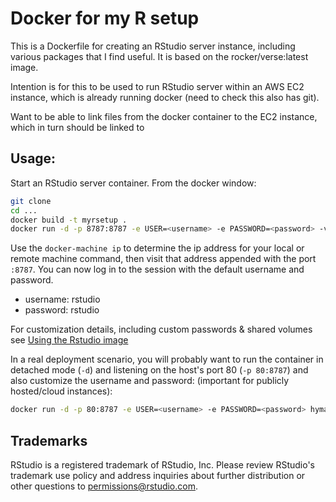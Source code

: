 Docker for my R setup
=======================

This is a Dockerfile for creating an RStudio server instance, including various packages that I find useful. It is based on the rocker/verse:latest image.

Intention is for this to be used to run RStudio server within an AWS EC2 instance, which is already running docker (need to check this also has git).

Want to be able to link files from the docker container to the EC2 instance, which in turn should be linked to 

## Usage:

Start an RStudio server container. From the docker window: 

```bash
git clone 
cd ...
docker build -t myrsetup .
docker run -d -p 8787:8787 -e USER=<username> -e PASSWORD=<password> -v $(pwd):/home/$USER/foo -e USERID=$UID  myrsetup
```

Use the `docker-machine ip` to determine the ip address for your local or remote machine command, then visit that address
appended with the port `:8787`.  You can now log in to the session with the default username and password.

- username: rstudio 
- password: rstudio


For customization details, including custom passwords & shared volumes see [Using the Rstudio image](https://github.com/rocker-org/rocker/wiki/Using-the-RStudio-image)

In a real deployment scenario, you will probably want to run the container in detached mode (`-d`) and listening on the host's port 80 (`-p 80:8787`) and also customize the username and password: (important for publicly hosted/cloud instances):

```sh
docker run -d -p 80:8787 -e USER=<username> -e PASSWORD=<password> hymans-r
```


## Trademarks

RStudio is a registered trademark of RStudio, Inc. Please review RStudio's trademark use policy and address inquiries about further distribution or other questions to permissions@rstudio.com.
